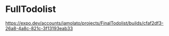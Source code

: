 ﻿# FullTodolist
https://expo.dev/accounts/jamolato/projects/FinalTodolist/builds/cfaf2df3-26a8-4a8c-821c-3f13193eab33

